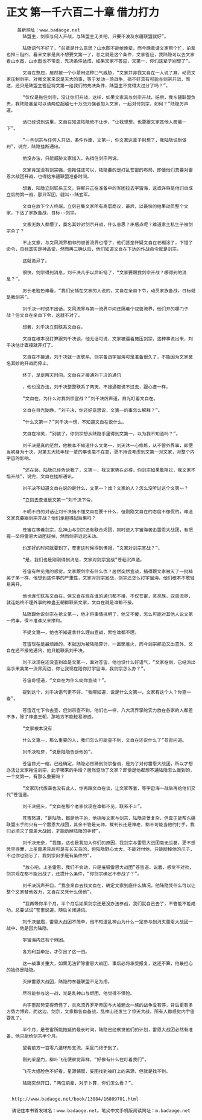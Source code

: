 # 正文 第一千六百二十章 借力打力
        最新网址：www.badaoge.net
          陆盟主，剑宗与何人开战，与陆盟主无关吧，只要不波及东疆联盟就好”。
      
          陆隐语气不好了，“前辈是什么意思？山水图不能给晚辈，而今晚辈请文家帮个忙，前辈也推三阻四，看来文家是真不想要文第一了，总之就是这个条件，文家答应，我陆隐可以去文家看山水图，山水图也不带走，先决条件达成，如果文家不答应，文第一，你们这辈子别想了“。
      
          文自在憋屈，居然被一个小辈用这种口气威胁，“文家并非我文自在一人说了算，动员文家压制剑宗，对我文家来说是天大的事，等于发动一场战争，搞不好真有可能与剑宗开战，而这，还只是陆盟主答应将文第一给我们的先决条件，陆盟主不觉得太过分了吗？”。
      
          “仅仅是拖住剑宗，没让你们开战，这样，如果文家真与剑宗开战，赔偿，我东疆联盟负责，我陆隐甚至可以请两位超越七十万战力强者加入文家，一起对付剑宗，如何？”陆隐厉声道。
      
          话已经说到这里，文自在知道陆隐绝不让步，“让我想想，也要跟文家其他人商量一下”。
      
          “一旦剑宗与任何人开战，条件作废，文第一，你文家这辈子别想了，我陆隐说到做到”，说完，陆隐挂断通讯。
      
          他没办法，只能威胁文家加入，先挡住剑宗再说。
      
          文家肯定没有剑宗强，但拖住还可以，陆隐要的是打乱苍宙的布局，即便他们真要对雷恩大战团开战，也得给东疆联盟准备时间。
      
          想着，陆隐立刻联系王文，将那只正在准备中的军团拉去宇宙海，这或许将是他们自成立后的第一战，那只军团，就叫--陆玄军。
      
          文自在放下个人终端，立刻召集文家所有高层商议，最后，以最快的结果动员整个文家，下达了家族备战，目标--剑宗。
      
          文家无数人都懵了，莫名其妙对剑宗开战，什么意思？矛盾点呢？难道家主私生子被剑宗杀了？
      
          不止文家，与文风流界相邻的驭兽流界也懵了，他们甚至怀疑文自在老糊涂了，下错了命令，目标其实是神品堂，然而再三确认后，他们知道文自在下达的作战命令就是剑宗。
      
          这就诡异了。
      
          很快，剑宗得到消息，刘千决几乎以后听错了，“文家要跟我剑宗开战？哪得到的消息？”。
      
          厉长老脸色难看，“我们安插在文家的人说的，文自在亲自下令，动员家族备战，目标就是我剑宗”。
      
          刘千决一时说不出话，文风流界与第一流界中间还隔着个驭兽流界，他们开的哪门子战？但文自在亲自下令，这就不对了。
      
          想着，刘千决立刻联系文自在。
      
          文自在根本没打算跟刘千决谈，他无话可说，文家被逼着施压剑宗，这种事说出来，刘千决估计直接就开打了。
      
          文自在不接通，刘千决就一直联系，剑宗备战宇宙海可是准备很久了，不能因为文家莫名其妙的开战而停止。
      
          终于，足足两天时间，文自在才接通刘千决的通讯
      
          ，他也没办法，刘千决整整联系了两天，不接通都说不过去，跟心虚一样。
      
          “文自在，为什么对我剑宗宣战？”刘千决厉声道，目光盯着文自在。
      
          文自在目光陡睁，“刘千决，你还好意思说，文第一的事怎么解释？”。
      
          “什么文第一？”刘千决一愣，不知道文自在说什么。
      
          文自在冷笑，“别装了，你剑宗想从陆隐手里得到文第一，以为我不知道吗？”。
      
          刘千决是真的茫然，他根本不知道什么文第一，刘天沐一心修炼，从不管外界事，即便当初身为十决，对第五大陆年轻一辈的事也毫不在意，更不用说考虑到文第一对文家，对整个内宇宙的影响。
      
          “还在装，陆隐已经告诉我了，文第一，我文家势在必得，你剑宗如果敢阻拦，我文家不惜开战”，说完，文自在挂断通讯。
      
          刘千决不知道文自在说的是什么，文第一？谁？文家的人？怎么没听过这个文第一？
      
          “立刻去查谁是文第一”刘千决下令。
      
          不明不白的对话让刘千决搞不懂文自在要干什么，但刚刚文自在的态度不像假的，难道文家真要跟剑宗开战？他们承担得起后果吗？
      
          苍宙在等着剑宗，乱神山与剑宗还有联合烬团，同时进入宇宙海袭击雷恩大战团，有把握一举将雷恩大战团拔掉，然而剑宗迟迟未动。
      
          约定好的时间就要到了，苍宙这时候得到情报，“文家对剑宗宣战？”。
      
          “是，我们也是刚刚得到消息，文家对剑宗宣战”苍崧沉声道。
      
          苍宙有种见鬼的感觉，文家跟剑宗有什么仇？居然突然宣战，搞得跟文家被灭了一批精英子弟一样，他想到这件事的严重性，文家对剑宗宣战，剑宗还怎么打宇宙海，他们根本不敢轻易离开。
      
          他也连忙联系文自在，但文自在现在谁的通讯都不接，不仅苍宙，灵灵族，驭兽流界，就连始终不理外事的神蛊王朝都联系文家，文自在就是谁都不接。
      
          陆隐跟他说剑宗在抢文第一，他才将事情挑明了，他又不傻，怎么可能对其他人说文第一的事，保不准谁又来掺和。
      
          不提文第一，他也不知道拿什么理由宣战，索性谁都不理。
      
          苍宙现在是最烦躁的，本就因为被陆隐算计，一直憋着火，而今剑宗那边又出意外，文自在还不接他通讯，他只能联系刘千决。
      
          刘千决现在还没查到谁是文第一，面对苍宙，他也没什么好语气，“文家在侧，已经派出高手来我第一流界周边，你让我现在陪你打宇宙海，我剑宗怎么办？”。
      
          苍宙奇怪道，“文自在为什么向你宣战？”。
      
          提到这个，刘千决语气更不好，“我哪知道，说是什么文第一，文家有这个人？你查一查”。
      
          苍宙连忙下令去查，但剑宗查不到，他们也一样，八大流界掌舵实力放在各家的人都差不多，除了神蛊王朝，那地方不能轻易渗透。
      
          “文家根本没有
      
          什么文第一，那么重要的人，我们怎么可能查不到，文自在还说什么了”苍宙问道。
      
          刘千决咬牙，“说是陆隐告诉他的”。
      
          苍宙目光一缩，已经确定，陆隐必然猜到剑宗备战，是为了对付雷恩大战团，所以才想办法让文家拖住剑宗，此子哪来的手段？居然驱动了文家？即便是他都想不通陆隐怎么做到的，一个文第一，有那么重要吗？
      
          “文家历代族谱也没有此人，你再跟文自在谈，让文家等着，等宇宙海一战后再给他们交代”苍宙道。
      
          刘千决摇头，“文自在那个老家伙现在谁都不见，联系不上”。
      
          苍宙怒道，“是陆隐，都是他干的，他挑唆文家与剑宗，陆隐背景复杂，但真正能帮东疆联盟出手的只有一个雷恩大战团，其余不管是元师，裁判长还是禅老，都不可能当他的打手，我们必须灭了雷恩大战团，才能断掉陆隐的手臂”。
      
          刘千决无奈，“我懂，这也是我加入你们的原因，我剑宗与雷恩大战团毫无瓜葛，更不想凭空得罪，上圣雷恩背后可是有长天岛的，但陆隐野心太大，不能对付他，只能断掉他的爪子，不过你也别忘了，我剑宗出手是有条件的”。
      
          “放心吧，上圣雷恩，我们不会动，只是摧毁雷恩大战团”苍宙道，说着，感觉不对劲，剑宗现在都不能出战了，还提什么条件，“你剑宗确定不参战了？”。
      
          刘千决沉声开口，“我会亲自去找文自在，确定文家到底什么情况，他陆隐凭什么可以让整个文家替他效力，文自在又凭什么信他”。
      
          “我再等你半个月，半个月后如果剑宗还是没办法参战，我们就自己去了，不管能不能成功，总要试试”苍宙说道，随后关闭通讯。
      
          刘千决皱眉，雷恩大战团不简单，他不知道乱神山为什么一定参与到消灭雷恩大战团一战中，他是因为陆隐。
      
          宇宙海内还有个烬团。
      
          各方利益牵扯，才引出了这一战。
      
          这一战事关重大，如果无法铲除雷恩大战团，事后必将承受报复，这还不算，他最担心的始终是陆隐。
      
          灭掉雷恩大战团，陆隐的东疆联盟不足为虑。
      
          尽可能参与这一战，光是乱神山与烬团，他觉得不保险。
      
          内宇宙形势变得奇怪了，炎岚流界罗斯帝国与大墟魍龙一族的战争没有停，背后更有多方势力博弈，而这边，剑宗，文家都各自备战，乱神山还发生了惊天大战，所有人都感觉内宇宙要乱了。
      
          半个月，是苍宙所能拖延的最长时间，陆隐已经察觉他们的计划，雷恩大战团必然有准备，他只能给剑宗半个月。
      
          望着前方一百零八道环形支流，采星门终于到了。
      
          刚到采星门，柳叶飞花便察觉异样，“好像有什么在盯着我们”。
      
          飞花大姐脸色不好看，星源铺展，妄图找到被盯上的来源，但就是找不到。
      
          陆隐突然开口，“两位前辈，对于卜算，你们怎么看？”。
      
      
      http://www.badaoge.net/book/13084/16809701.html
      
      请记住本书首发域名：www.badaoge.net。笔尖中文手机版阅读网址：m.badaoge.net